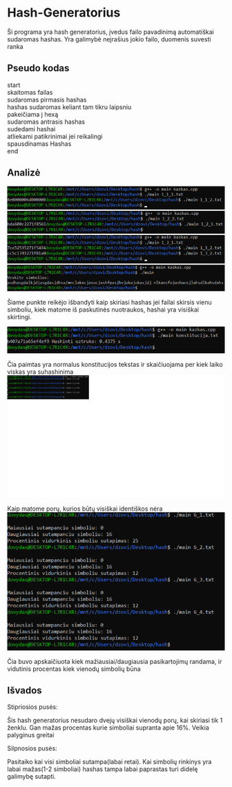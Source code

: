 # Hash-Generatorius

Ši programa yra hash generatorius, įvedus failo pavadinimą automatiškai sudaromas hashas. Yra galimybė neįrašius jokio failo, duomenis suvesti ranka

## Pseudo kodas

start  
skaitomas failas  
sudaromas pirmasis hashas  
hashas sudaromas keliant tam tikru laipsniu  
pakeičiama į hexą  
sudaromas antrasis hashas  
sudedami hashai  
atliekami patikrinimai jei reikalingi  
spausdinamas Hashas  
end  

## Analizė

![Screenshot](1-1-1.png)
![Screenshot](1-2.png)
![Screenshot](1-3.png)
![Screenshot](1-4.png)

Šiame punkte reikėjo išbandyti kaip skiriasi hashas jei failai skirsis vienu simboliu, kiek matome iš paskutinės nuotraukos, hashai yra visiškai skirtingi.

![Screenshot](3.png)

Čia paimtas yra normalus konstitucijos tekstas ir skaičiuojama per kiek laiko viskas yra suhashinima
![Screenshot](5.png)

Kaip matome porų, kurios būtų visiškai identiškos nėra
![Screenshot](6.png)

Čia buvo apskaičiuota kiek mažiausiai/daugiausia pasikartojimų randama, ir vidutinis procentas kiek vienodų simbolių būna

## Išvados

Stipriosios pusės:

  Šis hash generatorius nesudaro dvejų visiškai vienodų porų, kai skiriasi tik 1 ženklu. Gan mažas procentas kurie simboliai supranta apie 16%. Veikia palyginus greitai
  
 Silpnosios pusės:
 
 Pasitaiko kai visi simboliai sutampa(labai retai). Kai simbolių rinkinys yra labai mažas(1-2 simboliai) hashas tampa labai paprastas turi didelę galimybę sutapti.
  
